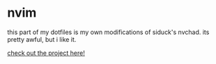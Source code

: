 # nvim

this part of my dotfiles is my own modifications of siduck's nvchad. its pretty awful, but i like it.

[check out the project here!](https://nvchad.com/)


